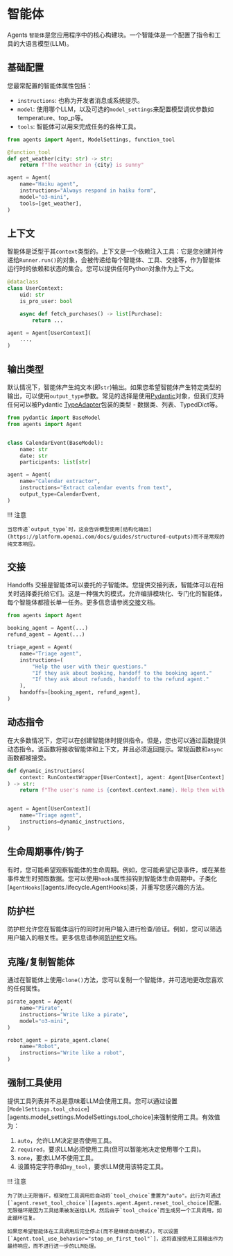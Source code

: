 # 智能体

Agents `智能体`是您应用程序中的核心构建块。一个智能体是一个配置了指令和工具的大语言模型(LLM)。

## 基础配置

您最常配置的智能体属性包括：

-   `instructions`: 也称为开发者消息或系统提示。
-   `model`: 使用哪个LLM，以及可选的`model_settings`来配置模型调优参数如temperature、top_p等。
-   `tools`: 智能体可以用来完成任务的各种工具。

```python
from agents import Agent, ModelSettings, function_tool

@function_tool
def get_weather(city: str) -> str:
    return f"The weather in {city} is sunny"

agent = Agent(
    name="Haiku agent",
    instructions="Always respond in haiku form",
    model="o3-mini",
    tools=[get_weather],
)
```

## 上下文

智能体是泛型于其`context`类型的。上下文是一个依赖注入工具：它是您创建并传递给`Runner.run()`的对象，会被传递给每个智能体、工具、交接等，作为智能体运行时的依赖和状态的集合。您可以提供任何Python对象作为上下文。

```python
@dataclass
class UserContext:
    uid: str
    is_pro_user: bool

    async def fetch_purchases() -> list[Purchase]:
        return ...

agent = Agent[UserContext](
    ...,
)
```

## 输出类型

默认情况下，智能体产生纯文本(即`str`)输出。如果您希望智能体产生特定类型的输出，可以使用`output_type`参数。常见的选择是使用[Pydantic](https://docs.pydantic.dev/)对象，但我们支持任何可以被Pydantic [TypeAdapter](https://docs.pydantic.dev/latest/api/type_adapter/)包装的类型 - 数据类、列表、TypedDict等。

```python
from pydantic import BaseModel
from agents import Agent


class CalendarEvent(BaseModel):
    name: str
    date: str
    participants: list[str]

agent = Agent(
    name="Calendar extractor",
    instructions="Extract calendar events from text",
    output_type=CalendarEvent,
)
```

!!! 注意

    当您传递`output_type`时，这会告诉模型使用[结构化输出](https://platform.openai.com/docs/guides/structured-outputs)而不是常规的纯文本响应。

## 交接

Handoffs 交接是智能体可以委托的子智能体。您提供交接列表，智能体可以在相关时选择委托给它们。这是一种强大的模式，允许编排模块化、专门化的智能体，每个智能体都擅长单一任务。更多信息请参阅[交接](handoffs.md)文档。

```python
from agents import Agent

booking_agent = Agent(...)
refund_agent = Agent(...)

triage_agent = Agent(
    name="Triage agent",
    instructions=(
        "Help the user with their questions."
        "If they ask about booking, handoff to the booking agent."
        "If they ask about refunds, handoff to the refund agent."
    ),
    handoffs=[booking_agent, refund_agent],
)
```

## 动态指令

在大多数情况下，您可以在创建智能体时提供指令。但是，您也可以通过函数提供动态指令。该函数将接收智能体和上下文，并且必须返回提示。常规函数和`async`函数都被接受。

```python
def dynamic_instructions(
    context: RunContextWrapper[UserContext], agent: Agent[UserContext]
) -> str:
    return f"The user's name is {context.context.name}. Help them with their questions."


agent = Agent[UserContext](
    name="Triage agent",
    instructions=dynamic_instructions,
)
```

## 生命周期事件/钩子

有时，您可能希望观察智能体的生命周期。例如，您可能希望记录事件，或在某些事件发生时预取数据。您可以使用`hooks`属性挂钩到智能体生命周期中。子类化[`AgentHooks`][agents.lifecycle.AgentHooks]类，并重写您感兴趣的方法。

## 防护栏

防护栏允许您在智能体运行的同时对用户输入进行检查/验证。例如，您可以筛选用户输入的相关性。更多信息请参阅[防护栏](guardrails.md)文档。

## 克隆/复制智能体

通过在智能体上使用`clone()`方法，您可以复制一个智能体，并可选地更改您喜欢的任何属性。

```python
pirate_agent = Agent(
    name="Pirate",
    instructions="Write like a pirate",
    model="o3-mini",
)

robot_agent = pirate_agent.clone(
    name="Robot",
    instructions="Write like a robot",
)
```

## 强制工具使用

提供工具列表并不总是意味着LLM会使用工具。您可以通过设置[`ModelSettings.tool_choice`][agents.model_settings.ModelSettings.tool_choice]来强制使用工具。有效值为：

1. `auto`，允许LLM决定是否使用工具。
2. `required`，要求LLM必须使用工具(但可以智能地决定使用哪个工具)。
3. `none`，要求LLM不使用工具。
4. 设置特定字符串如`my_tool`，要求LLM使用该特定工具。

!!! 注意

    为了防止无限循环，框架在工具调用后自动将`tool_choice`重置为"auto"。此行为可通过[`agent.reset_tool_choice`][agents.agent.Agent.reset_tool_choice]配置。无限循环是因为工具结果被发送给LLM，然后由于`tool_choice`而生成另一个工具调用，如此循环往复。

    如果您希望智能体在工具调用后完全停止(而不是继续自动模式)，可以设置[`Agent.tool_use_behavior="stop_on_first_tool"`]，这将直接使用工具输出作为最终响应，而不进行进一步的LLM处理。
